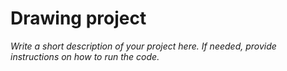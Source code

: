 # Drawing project

*Write a short description of your project here. If needed, provide 
instructions on how to run the code.*
